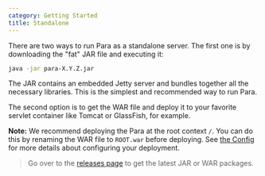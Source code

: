 ```yaml
---
category: Getting Started
title: Standalone
---
```


There are two ways to run Para as a standalone server. The first one is by downloading the "fat" JAR file and executing it:

```bash
java -jar para-X.Y.Z.jar
```

The JAR contains an embedded Jetty server and bundles together all the necessary libraries. This is the simplest and
recommended way to run Para.

The second option is to get the WAR file and deploy it to your favorite servlet container like Tomcat or
GlassFish, for example.

**Note:** We recommend deploying the Para at the root context `/`. You can do this by renaming the WAR file
to `ROOT.war` before deploying. See [the Config](#005-config) for more details about configuring your deployment.

> Go over to the [releases page](https://github.com/erudika/para/releases) to get the latest JAR or WAR packages.